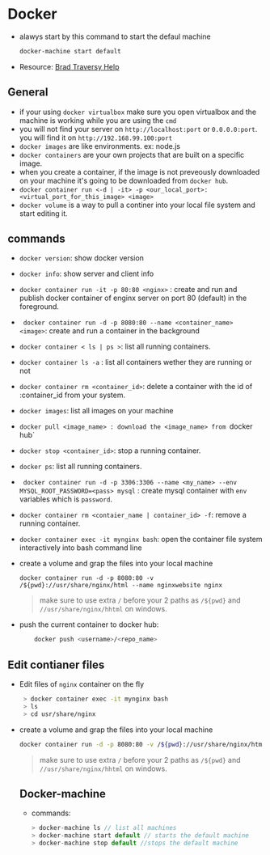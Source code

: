 # Docker
- alawys start by this command to start the defaul machine

   ```bash
   docker-machine start default
   ```

- Resource: [Brad Traversy Help](https://gist.github.com/bradtraversy/89fad226dc058a41b596d586022a9bd3)

## General
- if your using `docker virtualbox` make sure you open virtualbox and the machine is working while you are using the `cmd`
- you will not find your server on `http://localhost:port` or `0.0.0.0:port`. you will find it on `http://192.168.99.100:port`
- `docker images` are like environments. ex: node.js 
- `docker containers` are your own projects that are built on a specific image.
- when you create a container, if the image is not preveously downloaded on your machine it's going to be downloaded from `docker hub`.
- `docker container run <-d | -it> -p <our_local_port>:<virtual_port_for_this_image> <image>`
- `docker volume` is a way to pull a continer into your local file system and start editing it.


## commands
- `docker version`: show docker version
- `docker info`: show server and client info
- `docker container run -it -p 80:80 <nginx>` : create and run and publish docker container of enginx server on port 80 (default) in the foreground.
- ` docker container run -d -p 8080:80 --name <container_name> <image>`: create and run a container in the background
- `docker container < ls | ps >`: list all running containers.
- `docker container ls -a` : list all containers wether they are running or not
- `docker container rm <container_id>`: delete a container with the id of :container_id from your system.
- `docker images`: list all images on your machine
- `docker pull <image_name> : download the <image_name> from `docker hub`
- `docker stop <container_id>`: stop a running container.
- `docker ps`: list all running containers.
- ` docker container run -d -p 3306:3306 --name <my_name> --env MYSQL_ROOT_PASSWORD=<pass> mysql` : create mysql container with `env` variables which is `password`.
- `docker container rm <contaier_name | container_id> -f`: remove a running container.
- `docker container exec -it mynginx bash`: open the container file system interactively into bash command line
- create a volume and grap the files into your local machine

   ```docker container run -d -p 8080:80 -v /${pwd}://usr/share/nginx/html --name nginxwebsite nginx```
   > make sure to use extra `/` before your 2 paths as `/${pwd}` and `//usr/share/nginx/hhtml` on windows.

- push the current container to docker hub:

   ```bash
       docker push <username>/<repo_name>
   ```

## Edit contianer files
- Edit files of `nginx` container on the fly

   ```bash
    > docker container exec -it mynginx bash
    > ls
    > cd usr/share/nginx
   ```
- create a volume and grap the files into your local machine

   ```bash
   docker container run -d -p 8080:80 -v /${pwd}://usr/share/nginx/html --name nginxwebsite nginx 
   ```
   > make sure to use extra `/` before your 2 paths as `/${pwd}` and `//usr/share/nginx/hhtml` on windows. 
   
   ## Docker-machine
   - commands:
      ```js
      > docker-machine ls // list all machines
      > docker-machine start default // starts the default machine
      > docker-machine stop default //stops the default machine
      ```

